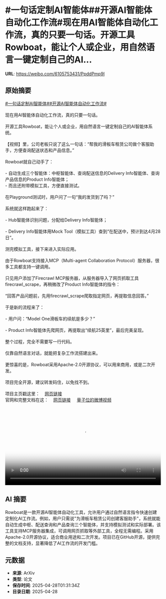 # #一句话定制AI智能体##开源AI智能体自动化工作流#现在用AI智能体自动化工作流，真的只要一句话。开源工具Rowboat，能让个人或企业，用自然语言一键定制自己的AI...

**URL**: https://weibo.com/6105753431/PpddPmp9I

## 原始摘要

<a href="https://m.weibo.cn/search?containerid=231522type%3D1%26t%3D10%26q%3D%23%E4%B8%80%E5%8F%A5%E8%AF%9D%E5%AE%9A%E5%88%B6AI%E6%99%BA%E8%83%BD%E4%BD%93%23&amp;extparam=%23%E4%B8%80%E5%8F%A5%E8%AF%9D%E5%AE%9A%E5%88%B6AI%E6%99%BA%E8%83%BD%E4%BD%93%23" data-hide=""><span class="surl-text">#一句话定制AI智能体#</span></a><a href="https://m.weibo.cn/search?containerid=231522type%3D1%26t%3D10%26q%3D%23%E5%BC%80%E6%BA%90AI%E6%99%BA%E8%83%BD%E4%BD%93%E8%87%AA%E5%8A%A8%E5%8C%96%E5%B7%A5%E4%BD%9C%E6%B5%81%23&amp;extparam=%23%E5%BC%80%E6%BA%90AI%E6%99%BA%E8%83%BD%E4%BD%93%E8%87%AA%E5%8A%A8%E5%8C%96%E5%B7%A5%E4%BD%9C%E6%B5%81%23" data-hide=""><span class="surl-text">#开源AI智能体自动化工作流#</span></a><br><br>现在用AI智能体自动化工作流，真的只要一句话。<br><br>开源工具Rowboat，能让个人或企业，用自然语言一键定制自己的AI智能体系统。<br><br>【视频】里，公司老板只说了这么一句话：“帮我的滑板车租赁公司做个客服助手，方便查询配送状态和产品信息。”<br><br>Rowboat就自己动手了：<br><br>- 自动生成三个智能体：中枢智能体、查询配送信息的Delivery Info智能体、查询产品信息的Product Info智能体；<br>- 而且还附带模拟工具，方便直接测试。<br><br>在Playground测试时，用户问了一句“我的发货到了吗？”<br><br>系统就这样跑起来了：<br><br>- Hub智能体识别问题，分配给Delivery Info智能体；<br><br>- Delivery Info智能体用Mock Tool（模拟工具）查到“在配送中，预计到达4月28日”。<br><br>测完模拟工具，接下来进入实际应用。<br><br>由于Rowboat支持接入MCP（Multi-agent Collaboration Protocol）服务器，很多工具都支持一键调用。<br><br>只见用户添加了Firecrawl MCP服务器，从服务器导入了网页抓取工具firecrawl_scrape，再稍微改了Product Info智能体的指令：<br><br>“回答产品问题前，先用firecrawl_scrape爬取指定网页，再提取信息回答。”<br><br>于是新的流程来了：<br><br>- 用户问：“Model One滑板车的续航是多少？”<br><br>- Product Info智能体先爬网页，再提取出“续航25英里”，最后完美呈现。<br><br>整个过程，完全不需要写一行代码。  <br><br>仅靠自然语言对话，就能把复杂工作流搭建出来。<br><br>更惊喜的是，Rowboat采用Apache-2.0开源协议，可以用来商用，或是二次开发。<br><br>项目完全开源，建议转发码住，以免找不到。<br><br>项目主页戳这里：<a href="https://weibo.cn/sinaurl?u=https%3A%2F%2Fgithub.com%2Frowboatlabs%2Frowboat" data-hide=""><span class="url-icon"><img style="width: 1rem;height: 1rem" src="https://h5.sinaimg.cn/upload/2015/09/25/3/timeline_card_small_web_default.png" referrerpolicy="no-referrer"></span><span class="surl-text">网页链接</span></a><br>官网和完整文档在这：<a href="https://weibo.cn/sinaurl?u=https%3A%2F%2Fwww.rowboatlabs.com" data-hide=""><span class="url-icon"><img style="width: 1rem;height: 1rem" src="https://h5.sinaimg.cn/upload/2015/09/25/3/timeline_card_small_web_default.png" referrerpolicy="no-referrer"></span><span class="surl-text">网页链接</span></a> <a href="https://video.weibo.com/show?fid=1034:5160089460605014" data-hide=""><span class="url-icon"><img style="width: 1rem;height: 1rem" src="https://h5.sinaimg.cn/upload/2015/09/25/3/timeline_card_small_video_default.png" referrerpolicy="no-referrer"></span><span class="surl-text">量子位的微博视频</span></a><br clear="both"><div style="clear: both"></div><video controls="controls" poster="https://tvax3.sinaimg.cn/orj480/006Fd7o3ly1i0vh9qaes1j30zk0k0gm2.jpg" style="width: 100%"><source src="https://f.video.weibocdn.com/o0/8tHiiWRBlx08nNN5bJMQ01041200Infi0E010.mp4?label=mp4_720p&amp;template=1280x720.25.0&amp;ori=0&amp;ps=1CwnkDw1GXwCQx&amp;Expires=1745807167&amp;ssig=VS9Q6mpTcH&amp;KID=unistore,video"><source src="https://f.video.weibocdn.com/o0/IbwkrAmYlx08nNN4gf8Y01041200mFZR0E010.mp4?label=mp4_hd&amp;template=852x480.25.0&amp;ori=0&amp;ps=1CwnkDw1GXwCQx&amp;Expires=1745807167&amp;ssig=XLZjLq6LzE&amp;KID=unistore,video"><source src="https://f.video.weibocdn.com/o0/pJSx0fOGlx08nNN4fTyg01041200eal50E010.mp4?label=mp4_ld&amp;template=640x360.25.0&amp;ori=0&amp;ps=1CwnkDw1GXwCQx&amp;Expires=1745807167&amp;ssig=tRZYuAx7AR&amp;KID=unistore,video"><p>视频无法显示，请前往<a href="https://video.weibo.com/show?fid=1034%3A5160089460605014" target="_blank" rel="noopener noreferrer">微博视频</a>观看。</p></video>

## AI 摘要

Rowboat是一款开源AI智能体自动化工具，允许用户通过自然语言指令快速创建定制化AI工作流。例如，用户只需说"为滑板车租赁公司创建客服助手"，系统就能自动生成中枢、配送查询和产品查询三个智能体，并支持模拟测试和实际部署。该工具支持MCP服务器集成，可调用网页抓取等外部工具，全程无需编程。采用Apache-2.0开源协议，适合商业用途和二次开发。项目已在GitHub开源，提供完整的文档支持，显著降低了AI工作流的开发门槛。

## 元数据

- **来源**: ArXiv
- **类型**: 论文
- **保存时间**: 2025-04-28T01:31:34Z
- **目录日期**: 2025-04-28
